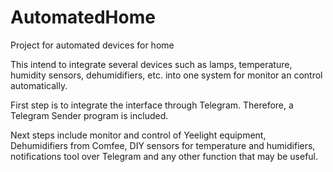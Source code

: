 # AutomatedHome
Project for automated devices for home

This intend to integrate several devices such as lamps, temperature, humidity sensors, dehumidifiers, etc. into one system for monitor an control automatically.

First step is to integrate the interface through Telegram. Therefore, a Telegram Sender program is included.

Next steps include monitor and control of Yeelight equipment, Dehumidifiers from Comfee, DIY sensors for temperature and humidifiers, notifications tool over Telegram and any other function that may be useful.
